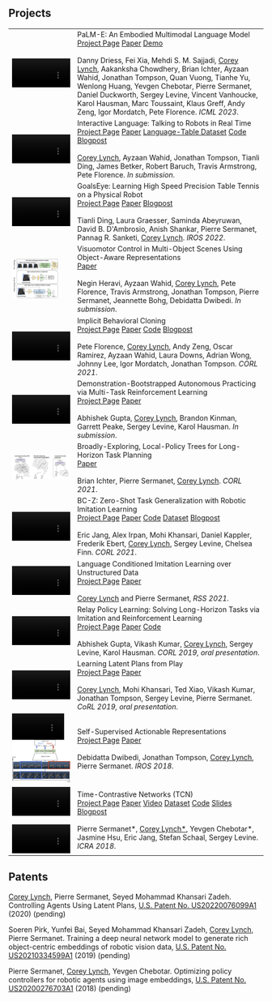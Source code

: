 
 <h2>Projects</h2>
<table valign="top">
  <!-- project block -->
  <tr>
    <td class="project-fig"><div class="figure"><video class="b-lazy" data-src="assets/palme/palm-e-teaser.mp4"
        type="video/mp4" autoplay muted playsinline loop style="display: block; width:100%;"></video></div></td>
    <td class="project-cell">
      <div class="project-title" id="play">PaLM-E: An Embodied Multimodal Language Model</div>
      <dt-byline><div class="byline">
      <a class="project-link" href=https://palm-e.github.io//>Project Page</a>
      <a class="project-link" href=https://arxiv.org/abs/2303.03378>Paper</a>
      <a class="project-link" href=https://palm-e.github.io/#demo>Demo</a>
      </div></div><br>
      Danny Driess, Fei Xia, Mehdi S. M. Sajjadi, <u>Corey Lynch</u>, Aakanksha Chowdhery, Brian Ichter, Ayzaan Wahid, Jonathan Tompson, Quan Vuong, Tianhe Yu, Wenlong Huang, Yevgen Chebotar, Pierre Sermanet, Daniel Duckworth, Sergey Levine, Vincent Vanhoucke, Karol Hausman, Marc Toussaint, Klaus Greff, Andy Zeng, Igor Mordatch, Pete Florence. <em>ICML 2023</em>.
    </td>
  </tr>
  <!-- project block -->
  <tr>
    <td class="project-fig"><div class="figure"><video class="b-lazy" data-src="assets/interactive/realtime_30.mp4"
        type="video/mp4" autoplay muted playsinline loop style="display: block; width:100%;"></video></div></td>
    <td class="project-cell">
      <div class="project-title" id="play">Interactive Language: Talking to Robots in Real Time</div>
      <dt-byline><div class="byline">
      <a class="project-link" href=https://interactive-language.github.io/>Project Page</a>
      <a class="project-link" href=https://arxiv.org/abs/2210.06407>Paper</a>
      <a class="project-link" href=https://github.com/google-research/language-table#datasets>Language-Table Dataset</a>
      <a class="project-link" href=https://github.com/google-research/language-table>Code</a>
      <a class="project-link" href=https://ai.googleblog.com/2022/12/talking-to-robots-in-real-time.html>Blogpost</a>
      </div></div><br>
      <u>Corey Lynch</u>, Ayzaan Wahid, Jonathan Tompson, Tianli Ding, James Betker, Robert Baruch, Travis Armstrong, Pete Florence. <em>In submission</em>.
    </td>
  </tr>
  <!-- project block -->
  <tr>
    <td class="project-fig"><div class="figure"><video class="b-lazy" data-src="assets/goalseye/goalseye.mp4"
        type="video/mp4" autoplay muted playsinline loop style="display: block; width:100%;"></video></div></td>
    <td class="project-cell">
      <div class="project-title" id="play">GoalsEye: Learning High Speed Precision Table Tennis on a Physical Robot</div>
      <dt-byline><div class="byline">
      <a class="project-link" href=https://sites.google.com/corp/view/goals-eye/>Project Page</a>
      <a class="project-link" href=https://arxiv.org/abs/2210.03662>Paper</a>
      <a class="project-link" href=https://ai.googleblog.com/2022/10/table-tennis-research-platform-for.html>Blogpost</a>
      </div></div><br>
      Tianli Ding, Laura Graesser, Saminda Abeyruwan, David B. D'Ambrosio, Anish Shankar, Pierre Sermanet, Pannag R. Sanketi, <u>Corey Lynch</u>. <em>IROS 2022</em>.
    </td>
  </tr>
  <!-- project block -->
  <tr>
    <td class="project-fig"><div class="figure"><img id="fig:teaser" src="assets/slot/heravi.png" style="margin: 0; width: 80%;"></div></td>
    <td class="project-cell">
      <div class="project-title" id="play">Visuomotor Control in Multi-Object Scenes Using Object-Aware Representations</div>
      <dt-byline><div class="byline">
      <a class="project-link" href=https://arxiv.org/abs/2205.06333>Paper</a>
      </div></div><br>
      Negin Heravi, Ayzaan Wahid, <u>Corey Lynch</u>, Pete Florence, Travis Armstrong, Jonathan Tompson, Pierre Sermanet, Jeannette Bohg, Debidatta Dwibedi. <em>In submission</em>.
    </td>
  </tr>
  <!-- project block -->
  <tr>
    <td class="project-fig"><div class="figure"><video class="b-lazy" data-src="assets/ibc/insertion-small.mp4"
        type="video/mp4" autoplay muted playsinline loop style="display: block; width:100%;"></video></div></td>
    <td class="project-cell">
      <div class="project-title" id="play">Implicit Behavioral Cloning</div>
      <dt-byline><div class="byline">
      <a class="project-link" href=https://implicitbc.github.io/>Project Page</a>
      <a class="project-link" href=https://arxiv.org/abs/2109.00137>Paper</a>
      <a class="project-link" href=https://github.com/google-research/ibc>Code</a>
      <a class="project-link" href=https://ai.googleblog.com/2021/11/decisiveness-in-imitation-learning-for.html>Blogpost</a>
      </div></div><br>
      Pete Florence, <u>Corey Lynch</u>, Andy Zeng, Oscar Ramirez, Ayzaan Wahid, Laura Downs, Adrian Wong, Johnny Lee, Igor Mordatch, Jonathan Tompson. <em>CORL 2021</em>.
    </td>
  </tr>
  <!-- project block -->
  <tr>
    <td class="project-fig"><div class="figure"><video class="b-lazy" data-src="assets/dbap/DBAP_final.mp4"
        type="video/mp4" autoplay muted playsinline loop style="display: block; width:100%;"></video></div></td>
    <td class="project-cell">
      <div class="project-title" id="play">Demonstration-Bootstrapped Autonomous Practicing via Multi-Task Reinforcement Learning</div>
      <dt-byline><div class="byline">
      <a class="project-link" href=https://dbap-rl.github.io//>Project Page</a>
      <a class="project-link" href=https://arxiv.org/abs/2203.15755>Paper</a>
      </div></div><br>
      Abhishek Gupta, <u>Corey Lynch</u>, Brandon Kinman, Garrett Peake, Sergey Levine, Karol Hausman. <em>In submission</em>.
    </td>
  </tr>
  <!-- project block -->
  <tr>
    <td class="project-fig"><div class="figure"><img id="fig:teaser" src="assets/belt/belt.png" style="margin: 0; width: 100%;"></div></td>
    <td class="project-cell">
      <div class="project-title" id="play">Broadly-Exploring, Local-Policy Trees for Long-Horizon Task Planning</div>
      <dt-byline><div class="byline">
      <a class="project-link" href=https://arxiv.org/abs/2010.06491>Paper</a>
      </div></div><br>
      Brian Ichter, Pierre Sermanet, <u>Corey Lynch</u>. <em>CORL 2021</em>.
    </td>
  </tr>
  <!-- project block -->
  <tr>
    <td class="project-fig"><div class="figure"><video class="b-lazy" data-src="assets/bcz/bcz.mp4"
        type="video/mp4" autoplay muted playsinline loop style="display: block; width:100%;"></video></div></td>
    <td class="project-cell">
      <div class="project-title" id="play">BC-Z: Zero-Shot Task Generalization with Robotic Imitation Learning</div>
      <dt-byline><div class="byline">
      <a class="project-link" href=https://sites.google.com/corp/view/bc-z/home/>Project Page</a>
      <a class="project-link" href=https://arxiv.org/abs/2202.02005>Paper</a>
      <a class="project-link" href=https://github.com/google-research/tensor2robot/tree/master/research/bcz>Code</a>
      <a class="project-link" href=https://www.kaggle.com/datasets/google/bc-z-robot>Dataset</a>
      <a class="project-link" href=https://ai.googleblog.com/2022/02/can-robots-follow-instructions-for-new.html>Blogpost</a>
      </div></div><br>
      Eric Jang, Alex Irpan, Mohi Khansari, Daniel Kappler, Frederik Ebert, <u>Corey Lynch</u>, Sergey Levine, Chelsea Finn. <em>CORL 2021</em>.
    </td>
  </tr>
  <!-- project block -->
  <tr>
    <td class="project-fig"><div class="figure"><video class="b-lazy" data-src="assets/langlfp/playlang_20200326-193259_13tasks_bt300k.mp4"
        type="video/mp4" autoplay muted playsinline loop style="display: block; width:100%;"></video></div></td>
    <td class="project-cell">
      <div class="project-title" id="play">Language Conditioned Imitation Learning over Unstructured Data</div>
      <dt-byline><div class="byline">
      <a class="project-link" href=https://language-play.github.io>Project Page</a>
      <a class="project-link" href=https://arxiv.org/abs/2005.07648>Paper</a>
      </div></div><br>
      <u>Corey Lynch</u> and Pierre Sermanet, <em>RSS 2021</em>.
    </td>
  </tr>
  <!-- project block -->
  <tr>
    <td class="project-fig"><div class="figure"><video class="b-lazy" data-src="assets/relay/successtasks_RPL.mp4"
        type="video/mp4" autoplay muted playsinline loop style="display: block; width:100%;"></video></div></td>
    <td class="project-cell">
      <div class="project-title" id="play">Relay Policy Learning: Solving Long-Horizon Tasks via Imitation and Reinforcement Learning</div>
      <dt-byline><div class="byline">
      <a class="project-link" href=https://relay-policy-learning.github.io>Project Page</a>
      <a class="project-link" href=https://arxiv.org/abs/1910.11956>Paper</a>
      <a class="project-link" href=https://github.com/google-research/relay-policy-learning>Code</a>
      </div></div><br>
      Abhishek Gupta, Vikash Kumar, <u>Corey Lynch</u>, Sergey Levine, Karol Hausman. <em>CORL 2019, oral presentation</em>.
    </td>
  </tr>
  <!-- project block -->
  <tr>
    <td class="project-fig"><div class="figure"><video class="b-lazy" data-src="assets/lmp/mp4/8tasks_cropped_640x180.mp4"
        type="video/mp4" autoplay muted playsinline loop style="display: block; width:100%;"></video></div></td>
    <td class="project-cell">
      <div class="project-title" id="play">Learning Latent Plans from Play</div>
      <dt-byline><div class="byline">
      <a class="project-link" href=https://learning-from-play.github.io>Project Page</a>
      <a class="project-link" href=https://arxiv.org/pdf/1903.01973.pdf>Paper</a>
      </div></div><br>
      <u>Corey Lynch</u>, Mohi Khansari, Ted Xiao, Vikash Kumar, Jonathan Tompson, Sergey Levine, Pierre Sermanet. <em>CoRL 2019, oral presentation</em>.
    </td>
  </tr>
  <!-- project block -->
  <tr>
    <td class="project-fig"><div class="figure">
      <video class="b-lazy" data-src="assets/mftcn/cheetah.mp4"
        type="video/mp4" autoplay muted playsinline loop style="display: block; width: 90%;"></video>
      <img class='project-img' src='assets/mftcn/model.png'>
    </div></td>
    <td class="project-cell">
      <div class="project-title">Self-Supervised Actionable Representations</div>
      <dt-byline><div class="byline">
      <a class="project-link" href=https://sites.google.com/view/actionablerepresentations/>Project Page</a>
      <a class="project-link" href=https://arxiv.org/abs/1808.00928>Paper</a>
      </div></div><br>
      Debidatta Dwibedi, Jonathan Tompson, <u>Corey Lynch</u>, Pierre Sermanet. <em>IROS 2018</em>.
    </td>
  </tr>
  <!-- project block -->
  <tr>
    <td class="project-fig"><div class="figure">
      <video class="b-lazy" data-src="assets/tcn/kuka_pouring_cropped960x540.mp4"
        type="video/mp4" autoplay muted playsinline loop style="display: block; width: 100%;"></video>
        <br>
      <video class="b-lazy" data-src="assets/tcn/pose_all_cropped960x540.mp4"
        type="video/mp4" autoplay muted playsinline loop style="display: block; width: 100%;"></video>
    </div></td>
    <td class="project-cell">
      <div class="project-title" id="tcn">Time-Contrastive Networks (TCN)</div>
      <dt-byline><div class="byline">
      <a class="project-link" href=https://sermanet.github.io/imitate>Project Page</a>
      <a class="project-link" href=https://arxiv.org/abs/1704.06888>Paper</a>
      <a class="project-link" href=https://www.youtube.com/watch?v=b1UTUQpxPSY>Video</a>
      <a class="project-link" href=https://sites.google.com/site/brainrobotdata/home/multiview-pouring>Dataset</a>
      <a class="project-link" href=https://github.com/tensorflow/models/tree/master/research/tcn>Code</a>
      <a class="project-link" href=https://docs.google.com/presentation/d/1EvWSbsFfnceBpN7yG1wnqM2LxySQ0Gi-wTx6QaoVekY/edit?usp=sharing>Slides</a>
      <a class="project-link" href=https://ai.googleblog.com/2017/07/teaching-robots-to-understand-semantic.html>Blogpost</a>
      </div></div><br>
      Pierre Sermanet*, <u>Corey Lynch*</u>, Yevgen Chebotar*, Jasmine Hsu, Eric Jang, Stefan Schaal, Sergey Levine. <em>ICRA 2018</em>.
    </td>
  </tr>
  <!-- <tr> -->
  <!--   <td class="project-fig"><div class="figure"><video class="b-lazy" data-src="assets/" -->
  <!--       type="video/mp4" autoplay muted playsinline loop style="display: block; width: 100%;"></video></div></td> -->
  <!--   <td class="project-cell"> -->
  <!--     <div class="project-title"></div> -->
  <!--     <dt-byline><div class="byline"> -->
  <!--     <a class="project-link" href=>Project Page</a> -->
  <!--     <a class="project-link" href=>Paper</a> -->
  <!--     <a class="project-link" href=https://github.com/sermanet/sermanet.github.io/blob/master/assets/bib/>BibTex</a> -->
  <!--     <a class="project-link" href=>Video</a> -->
  <!--     <a class="project-link" href=>Slides</a> -->
  <!--     </div></div><br> -->
  <!--     <br><br> -->
  <!--     Description. -->
  <!--   </td> -->
  <!-- </tr> -->
</table>

<h2>Patents</h2>
<p> <u>Corey Lynch</u>, Pierre Sermanet, Seyed Mohammad Khansari Zadeh. Controlling Agents Using Latent Plans, <a class="project-link" href=https://patents.google.com/patent/US20220076099A1>U.S. Patent No. US20220076099A1</a> (2020) (pending)
<p> Soeren Pirk, Yunfei Bai, Seyed Mohammad Khansari Zadeh, <u>Corey Lynch</u>, Pierre Sermanet. Training a deep neural network model to generate rich object-centric embeddings of robotic vision data, <a class="project-link" href=https://patents.google.com/patent/US20210334599A1>U.S. Patent No. US20210334599A1</a> (2019) (pending)
<p> Pierre Sermanet, <u>Corey Lynch</u>, Yevgen Chebotar. Optimizing policy controllers for robotic agents using image embeddings, <a class="project-link" href=https://patents.google.com/patent/US20200276703A1>U.S. Patent No. US20200276703A1</a> (2018) (pending)
</p>

